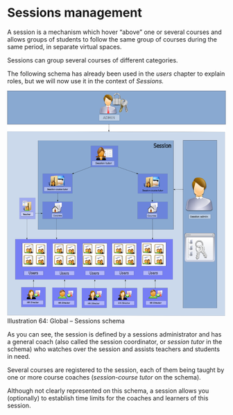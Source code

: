 # Sessions management

A session is a mechanism which hover “above” one or several courses and allows groups of students to follow the same group of courses during the same period, in separate virtual spaces.

Sessions can group several courses of different categories.

The following schema has already been used in the _users_ chapter to explain roles, but we will now use it in the context of _Sessions._

![](../../.gitbook/assets/images72%20%284%29.png)Illustration 64: Global – Sessions schema

As you can see, the session is defined by a sessions administrator and has a general coach \(also called the session coordinator, or _session tutor_ in the schema\) who watches over the session and assists teachers and students in need.

Several courses are registered to the session, each of them being taught by one or more course coaches \(_session-course tutor_ on the schema\).

Although not clearly represented on this schema, a session allows you \(optionally\) to establish time limits for the coaches and learners of this session.

